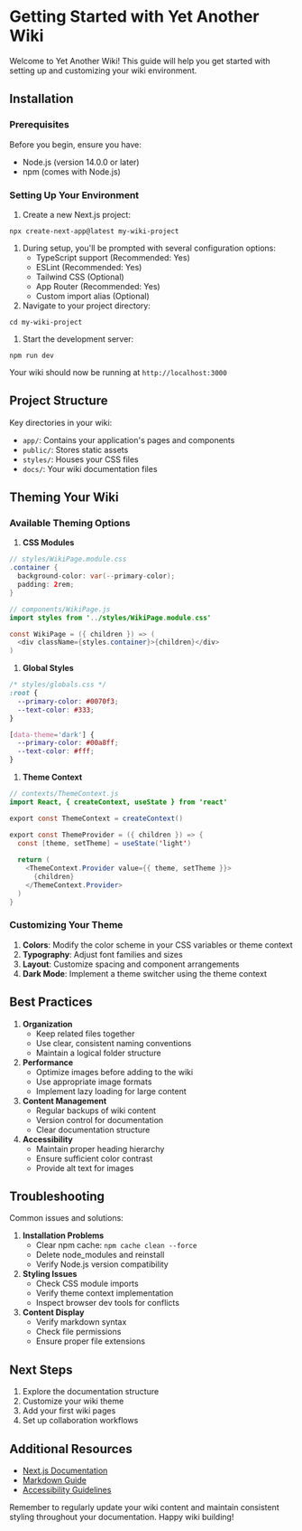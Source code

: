 # Getting Started with Yet Another Wiki

Welcome to Yet Another Wiki! This guide will help you get started with setting up and customizing your wiki environment.

## Installation

### Prerequisites

Before you begin, ensure you have:

* Node.js (version 14.0.0 or later)
* npm (comes with Node.js)

### Setting Up Your Environment

1. Create a new Next.js project:

```shell
npx create-next-app@latest my-wiki-project
```

1. During setup, you'll be prompted with several configuration options:
   * TypeScript support (Recommended: Yes)
   * ESLint (Recommended: Yes)
   * Tailwind CSS (Optional)
   * App Router (Recommended: Yes)
   * Custom import alias (Optional)
2. Navigate to your project directory:

```shell
cd my-wiki-project
```

1. Start the development server:

```shell
npm run dev
```

Your wiki should now be running at `http://localhost:3000`

## Project Structure

Key directories in your wiki:

* `app/`: Contains your application's pages and components
* `public/`: Stores static assets
* `styles/`: Houses your CSS files
* `docs/`: Your wiki documentation files

## Theming Your Wiki

### Available Theming Options

1. **CSS Modules**

```java
// styles/WikiPage.module.css
.container {
  background-color: var(--primary-color);
  padding: 2rem;
}

// components/WikiPage.js
import styles from '../styles/WikiPage.module.css'

const WikiPage = ({ children }) => (
  <div className={styles.container}>{children}</div>
)
```

1. **Global Styles**

```css
/* styles/globals.css */
:root {
  --primary-color: #0070f3;
  --text-color: #333;
}

[data-theme='dark'] {
  --primary-color: #00a8ff;
  --text-color: #fff;
}
```

1. **Theme Context**

```java
// contexts/ThemeContext.js
import React, { createContext, useState } from 'react'

export const ThemeContext = createContext()

export const ThemeProvider = ({ children }) => {
  const [theme, setTheme] = useState('light')
  
  return (
    <ThemeContext.Provider value={{ theme, setTheme }}>
      {children}
    </ThemeContext.Provider>
  )
}
```

### Customizing Your Theme

1. **Colors**: Modify the color scheme in your CSS variables or theme context
2. **Typography**: Adjust font families and sizes
3. **Layout**: Customize spacing and component arrangements
4. **Dark Mode**: Implement a theme switcher using the theme context

## Best Practices

1. **Organization**
   * Keep related files together
   * Use clear, consistent naming conventions
   * Maintain a logical folder structure
2. **Performance**
   * Optimize images before adding to the wiki
   * Use appropriate image formats
   * Implement lazy loading for large content
3. **Content Management**
   * Regular backups of wiki content
   * Version control for documentation
   * Clear documentation structure
4. **Accessibility**
   * Maintain proper heading hierarchy
   * Ensure sufficient color contrast
   * Provide alt text for images

## Troubleshooting

Common issues and solutions:

1. **Installation Problems**
   * Clear npm cache: `npm cache clean --force`
   * Delete node\_modules and reinstall
   * Verify Node.js version compatibility
2. **Styling Issues**
   * Check CSS module imports
   * Verify theme context implementation
   * Inspect browser dev tools for conflicts
3. **Content Display**
   * Verify markdown syntax
   * Check file permissions
   * Ensure proper file extensions

## Next Steps

1. Explore the documentation structure
2. Customize your wiki theme
3. Add your first wiki pages
4. Set up collaboration workflows

## Additional Resources

* [Next.js Documentation](https://nextjs.org/docs)
* [Markdown Guide](https://www.markdownguide.org)
* [Accessibility Guidelines](https://www.w3.org/WAI/WCAG21/quickref/)

Remember to regularly update your wiki content and maintain consistent styling throughout your documentation. Happy wiki building!